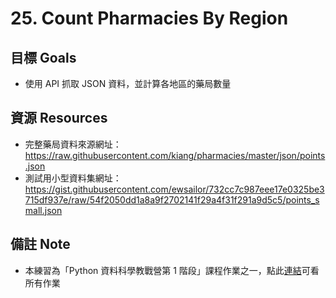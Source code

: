 # 25. Count Pharmacies By Region

## 目標 Goals
- 使用 API 抓取 JSON 資料，並計算各地區的藥局數量

## 資源 Resources
- 完整藥局資料來源網址：<https://raw.githubusercontent.com/kiang/pharmacies/master/json/points.json>
- 測試用小型資料集網址：<https://gist.githubusercontent.com/ewsailor/732cc7c987eee17e0325be3715df937e/raw/54f2050dd1a8a9f2702141f29a4f31f291a9d5c5/points_small.json>

## 備註 Note
- 本練習為「Python 資料科學教戰營第 1 階段」課程作業之一，點此[連結](https://github.com/ewsailor/1.python-homeworks-level1/blob/main/README.md)可看所有作業